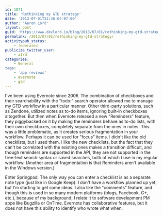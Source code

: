 ```yaml
---
id: 1871
title: 'Rethinking my GTD strategy'
date: '2013-07-01T22:36:04-07:00'
author: 'Aaron Lord'
layout: post
guid: 'https://www.devlord.io/blog/2013/07/01/rethinking-my-gtd-strategy/'
permalink: /2013/07/01/rethinking-my-gtd-strategy/
activitypub_status:
    - federated
publicize_twitter_user:
    - a1rd
categories:
    - General
tags:
    - 'app reviews'
    - evernote
    - gtd
---
```


<p>I've been using Evernote since 2006. The combination of checkboxes and their searchability with the "todo:" search operator allowed me to manage my GTD workflow in a particular manner. Other third-party solutions, such as Zendone, utilized notes as to-do items, ignoring built-in checkboxes altogether. But then when Evernote released a new "Reminders" feature, they piggybacked on it by making the reminders behave as to-do lists, with their own checkboxes, completely separate from the ones in notes. This was a little problematic, as it creates serious fragmentation in your workflow. Perhaps it can be used for "focus" items. I didn't like the old checklists, but I used them. I like the new checklists, but the fact that they can't be correlated with the existing ones makes a transition difficult, and though reminders are supported in the API, they are not supported in the free-text search syntax or saved searches, both of which I use in my regular workflow. (Another area of fragmentation is that Reminders aren't available in the Windows version.)</p><p>Enter Springpad. The only way you can enter a checklist is as a separate note type (just like in Google Keep). I don't have a workflow planned up yet, but I'm starting to get some ideas. I also like the "comments" feature, and though this is used in so many modern platforms (blogs, Facebook, G+, etc.), because of my background, I relate it to software development PM apps like Bugzilla or OnTime. Evernote has collaborative features, but it does not have this ability to identify who wrote what when.</p>